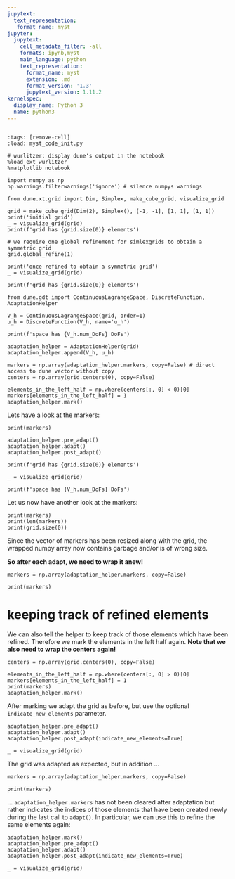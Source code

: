 ```yaml
---
jupytext:
  text_representation:
   format_name: myst
jupyter:
  jupytext:
    cell_metadata_filter: -all
    formats: ipynb,myst
    main_language: python
    text_representation:
      format_name: myst
      extension: .md
      format_version: '1.3'
      jupytext_version: 1.11.2
kernelspec:
  display_name: Python 3
  name: python3
---
```


```{try_on_binder}
```

```{code-cell}
:tags: [remove-cell]
:load: myst_code_init.py
```

```{code-cell}
# wurlitzer: display dune's output in the notebook
%load_ext wurlitzer
%matplotlib notebook

import numpy as np
np.warnings.filterwarnings('ignore') # silence numpys warnings
```

```{code-cell}
from dune.xt.grid import Dim, Simplex, make_cube_grid, visualize_grid

grid = make_cube_grid(Dim(2), Simplex(), [-1, -1], [1, 1], [1, 1])
print('initial grid')
_ = visualize_grid(grid)
print(f'grid has {grid.size(0)} elements')

# we require one global refinement for simlexgrids to obtain a symmetric grid
grid.global_refine(1)

print('once refined to obtain a symmetric grid')
_ = visualize_grid(grid)

print(f'grid has {grid.size(0)} elements')
```

```{code-cell}
from dune.gdt import ContinuousLagrangeSpace, DiscreteFunction, AdaptationHelper

V_h = ContinuousLagrangeSpace(grid, order=1)
u_h = DiscreteFunction(V_h, name='u_h')

print(f'space has {V_h.num_DoFs} DoFs')
```

```{code-cell}
adaptation_helper = AdaptationHelper(grid)
adaptation_helper.append(V_h, u_h)
```

```{code-cell}
markers = np.array(adaptation_helper.markers, copy=False) # direct access to dune vector without copy
centers = np.array(grid.centers(0), copy=False)

elements_in_the_left_half = np.where(centers[:, 0] < 0)[0]
markers[elements_in_the_left_half] = 1
adaptation_helper.mark()
```

Lets have a look at the markers:

```{code-cell}
print(markers)
```

```{code-cell}
adaptation_helper.pre_adapt()
adaptation_helper.adapt()
adaptation_helper.post_adapt()
```

```{code-cell}
print(f'grid has {grid.size(0)} elements')

_ = visualize_grid(grid)

print(f'space has {V_h.num_DoFs} DoFs')
```

Let us now have another look at the markers:

```{code-cell}
print(markers)
print(len(markers))
print(grid.size(0))
```

Since the vector of markers has been resized along with the grid, the wrapped numpy array now contains garbage and/or is of wrong size.

**So after each adapt, we need to wrap it anew!**

```{code-cell}
markers = np.array(adaptation_helper.markers, copy=False)

print(markers)
```

# keeping track of refined elements

We can also tell the helper to keep track of those elements which have been refined. Therefore we mark the elements in the left half again. **Note that we also need to wrap the centers again!**

```{code-cell}
centers = np.array(grid.centers(0), copy=False)

elements_in_the_left_half = np.where(centers[:, 0] > 0)[0]
markers[elements_in_the_left_half] = 1
print(markers)
adaptation_helper.mark()
```

After marking we adapt the grid as before, but use the optional `indicate_new_elements` parameter.

```{code-cell}
adaptation_helper.pre_adapt()
adaptation_helper.adapt()
adaptation_helper.post_adapt(indicate_new_elements=True)
```

```{code-cell}
_ = visualize_grid(grid)
```

The grid was adapted as expected, but in addition ...

```{code-cell}
markers = np.array(adaptation_helper.markers, copy=False)

print(markers)
```

... `adaptation_helper.markers` has not been cleared after adaptation but rather indicates the indices of those elements that have been created newly during the last call to `adapt()`.
In particular, we can use this to refine the same elements again:

```{code-cell}
adaptation_helper.mark()
adaptation_helper.pre_adapt()
adaptation_helper.adapt()
adaptation_helper.post_adapt(indicate_new_elements=True)
```

```{code-cell}
_ = visualize_grid(grid)
```
